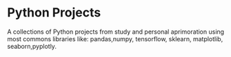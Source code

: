 # Python Projects
A collections of Python projects from study and personal aprimoration using most commons libraries like: pandas,numpy, tensorflow, sklearn, matplotlib, seaborn,pyplotly.
